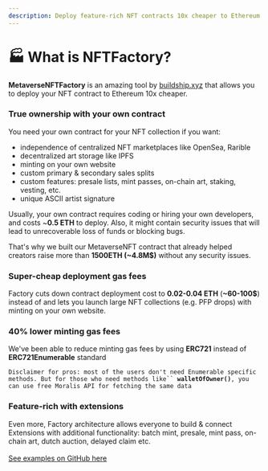 ```yaml
---
description: Deploy feature-rich NFT contracts 10x cheaper to Ethereum
---
```


# 🏭 What is NFTFactory?

**MetaverseNFTFactory** is an amazing tool by [buildship.xyz](https://buildship.xyz) that allows you to deploy your NFT contract to Ethereum 10x cheaper.

### True ownership with your own contract

You need your own contract for your NFT collection if you want:

* independence of centralized NFT marketplaces like OpenSea, Rarible
* decentralized art storage like IPFS
* minting on your own website
* custom primary & secondary sales splits
* custom features: presale lists, mint passes, on-chain art, staking, vesting, etc.
* unique ASCII artist signature

Usually, your own contract requires coding or hiring your own developers, and costs \~**0.5 ETH** to deploy. Also, it might contain security issues that will lead to unrecoverable loss of funds or blocking bugs.&#x20;

That's why we built our MetaverseNFT contract that already helped creators raise more than **1500ETH (\~4.8M$)** without any security issues.

### Super-cheap deployment gas fees

Factory cuts down contract deployment cost to **0.02-0.04 ETH** (**\~60-100$**) instead of and lets you launch large NFT collections (e.g. PFP drops) with minting on your own website.

### 40% lower minting gas fees

We've been able to reduce minting gas fees by using **ERC721** instead of **ERC721Enumerable** standard

`Disclaimer for pros: most of the users don't need Enumerable specific methods. But for those who need methods like`` `**`walletOfOwner()`**`, you can use free Moralis API for fetching the same data`

### Feature-rich with extensions

Even more, Factory architecture allows everyone to build & connect Extensions with additional functionality: batch mint, presale, mint pass, on-chain art, dutch auction, delayed claim etc.\
\
[See examples on GitHub here](https://github.com/buildship-dev/nft-contracts/tree/main/contracts/factory/extensions)
